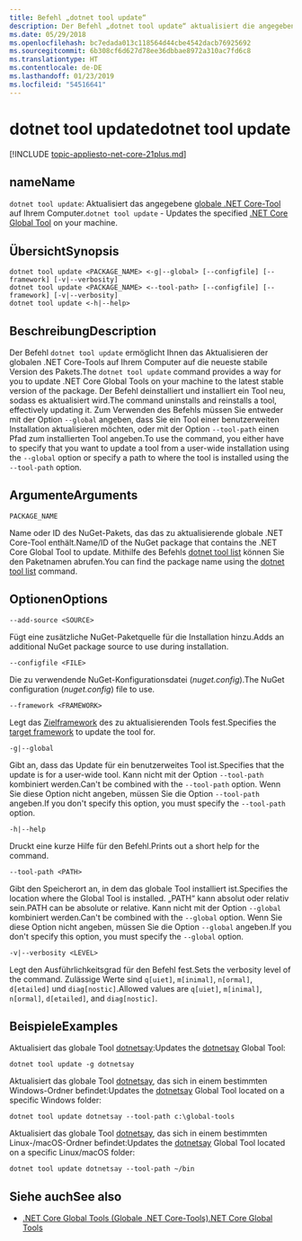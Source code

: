 ```yaml
---
title: Befehl „dotnet tool update“
description: Der Befehl „dotnet tool update“ aktualisiert die angegebenen globalen .NET Core-Tools auf Ihrem Computer.
ms.date: 05/29/2018
ms.openlocfilehash: bc7edada013c118564d44cbe4542dacb76925692
ms.sourcegitcommit: 6b308cf6d627d78ee36dbbae8972a310ac7fd6c8
ms.translationtype: HT
ms.contentlocale: de-DE
ms.lasthandoff: 01/23/2019
ms.locfileid: "54516641"
---
```

# <a name="dotnet-tool-update"></a><span data-ttu-id="9bef9-103">dotnet tool update</span><span class="sxs-lookup"><span data-stu-id="9bef9-103">dotnet tool update</span></span>

[!INCLUDE [topic-appliesto-net-core-21plus.md](../../../includes/topic-appliesto-net-core-21plus.md)]

## <a name="name"></a><span data-ttu-id="9bef9-104">name</span><span class="sxs-lookup"><span data-stu-id="9bef9-104">Name</span></span>

<span data-ttu-id="9bef9-105">`dotnet tool update`: Aktualisiert das angegebene [globale .NET Core-Tool](global-tools.md) auf Ihrem Computer.</span><span class="sxs-lookup"><span data-stu-id="9bef9-105">`dotnet tool update` - Updates the specified [.NET Core Global Tool](global-tools.md) on your machine.</span></span>

## <a name="synopsis"></a><span data-ttu-id="9bef9-106">Übersicht</span><span class="sxs-lookup"><span data-stu-id="9bef9-106">Synopsis</span></span>

```console
dotnet tool update <PACKAGE_NAME> <-g|--global> [--configfile] [--framework] [-v|--verbosity]
dotnet tool update <PACKAGE_NAME> <--tool-path> [--configfile] [--framework] [-v|--verbosity]
dotnet tool update <-h|--help>
```

## <a name="description"></a><span data-ttu-id="9bef9-107">Beschreibung</span><span class="sxs-lookup"><span data-stu-id="9bef9-107">Description</span></span>

<span data-ttu-id="9bef9-108">Der Befehl `dotnet tool update` ermöglicht Ihnen das Aktualisieren der globalen .NET Core-Tools auf Ihrem Computer auf die neueste stabile Version des Pakets.</span><span class="sxs-lookup"><span data-stu-id="9bef9-108">The `dotnet tool update` command provides a way for you to update .NET Core Global Tools on your machine to the latest stable version of the package.</span></span> <span data-ttu-id="9bef9-109">Der Befehl deinstalliert und installiert ein Tool neu, sodass es aktualisiert wird.</span><span class="sxs-lookup"><span data-stu-id="9bef9-109">The command uninstalls and reinstalls a tool, effectively updating it.</span></span> <span data-ttu-id="9bef9-110">Zum Verwenden des Befehls müssen Sie entweder mit der Option `--global` angeben, dass Sie ein Tool einer benutzerweiten Installation aktualisieren möchten, oder mit der Option `--tool-path` einen Pfad zum installierten Tool angeben.</span><span class="sxs-lookup"><span data-stu-id="9bef9-110">To use the command, you either have to specify that you want to update a tool from a user-wide installation using the `--global` option or specify a path to where the tool is installed using the `--tool-path` option.</span></span>

## <a name="arguments"></a><span data-ttu-id="9bef9-111">Argumente</span><span class="sxs-lookup"><span data-stu-id="9bef9-111">Arguments</span></span>

`PACKAGE_NAME`

<span data-ttu-id="9bef9-112">Name oder ID des NuGet-Pakets, das das zu aktualisierende globale .NET Core-Tool enthält.</span><span class="sxs-lookup"><span data-stu-id="9bef9-112">Name/ID of the NuGet package that contains the .NET Core Global Tool to update.</span></span> <span data-ttu-id="9bef9-113">Mithilfe des Befehls [dotnet tool list](dotnet-tool-list.md) können Sie den Paketnamen abrufen.</span><span class="sxs-lookup"><span data-stu-id="9bef9-113">You can find the package name using the [dotnet tool list](dotnet-tool-list.md) command.</span></span>

## <a name="options"></a><span data-ttu-id="9bef9-114">Optionen</span><span class="sxs-lookup"><span data-stu-id="9bef9-114">Options</span></span>

`--add-source <SOURCE>`

<span data-ttu-id="9bef9-115">Fügt eine zusätzliche NuGet-Paketquelle für die Installation hinzu.</span><span class="sxs-lookup"><span data-stu-id="9bef9-115">Adds an additional NuGet package source to use during installation.</span></span>

`--configfile <FILE>`

<span data-ttu-id="9bef9-116">Die zu verwendende NuGet-Konfigurationsdatei (*nuget.config*).</span><span class="sxs-lookup"><span data-stu-id="9bef9-116">The NuGet configuration (*nuget.config*) file to use.</span></span>

`--framework <FRAMEWORK>`

<span data-ttu-id="9bef9-117">Legt das [Zielframework](../../standard/frameworks.md) des zu aktualisierenden Tools fest.</span><span class="sxs-lookup"><span data-stu-id="9bef9-117">Specifies the [target framework](../../standard/frameworks.md) to update the tool for.</span></span>

`-g|--global`

<span data-ttu-id="9bef9-118">Gibt an, dass das Update für ein benutzerweites Tool ist.</span><span class="sxs-lookup"><span data-stu-id="9bef9-118">Specifies that the update is for a user-wide tool.</span></span> <span data-ttu-id="9bef9-119">Kann nicht mit der Option `--tool-path` kombiniert werden.</span><span class="sxs-lookup"><span data-stu-id="9bef9-119">Can't be combined with the `--tool-path` option.</span></span> <span data-ttu-id="9bef9-120">Wenn Sie diese Option nicht angeben, müssen Sie die Option `--tool-path` angeben.</span><span class="sxs-lookup"><span data-stu-id="9bef9-120">If you don't specify this option, you must specify the `--tool-path` option.</span></span>

`-h|--help`

<span data-ttu-id="9bef9-121">Druckt eine kurze Hilfe für den Befehl.</span><span class="sxs-lookup"><span data-stu-id="9bef9-121">Prints out a short help for the command.</span></span>

`--tool-path <PATH>`

<span data-ttu-id="9bef9-122">Gibt den Speicherort an, in dem das globale Tool installiert ist.</span><span class="sxs-lookup"><span data-stu-id="9bef9-122">Specifies the location where the Global Tool is installed.</span></span> <span data-ttu-id="9bef9-123">„PATH“ kann absolut oder relativ sein.</span><span class="sxs-lookup"><span data-stu-id="9bef9-123">PATH can be absolute or relative.</span></span> <span data-ttu-id="9bef9-124">Kann nicht mit der Option `--global` kombiniert werden.</span><span class="sxs-lookup"><span data-stu-id="9bef9-124">Can't be combined with the `--global` option.</span></span> <span data-ttu-id="9bef9-125">Wenn Sie diese Option nicht angeben, müssen Sie die Option `--global` angeben.</span><span class="sxs-lookup"><span data-stu-id="9bef9-125">If you don't specify this option, you must specify the `--global` option.</span></span>

`-v|--verbosity <LEVEL>`

<span data-ttu-id="9bef9-126">Legt den Ausführlichkeitsgrad für den Befehl fest.</span><span class="sxs-lookup"><span data-stu-id="9bef9-126">Sets the verbosity level of the command.</span></span> <span data-ttu-id="9bef9-127">Zulässige Werte sind `q[uiet]`, `m[inimal]`, `n[ormal]`, `d[etailed]` und `diag[nostic]`.</span><span class="sxs-lookup"><span data-stu-id="9bef9-127">Allowed values are `q[uiet]`, `m[inimal]`, `n[ormal]`, `d[etailed]`, and `diag[nostic]`.</span></span>

## <a name="examples"></a><span data-ttu-id="9bef9-128">Beispiele</span><span class="sxs-lookup"><span data-stu-id="9bef9-128">Examples</span></span>

<span data-ttu-id="9bef9-129">Aktualisiert das globale Tool [dotnetsay](https://www.nuget.org/packages/dotnetsay/):</span><span class="sxs-lookup"><span data-stu-id="9bef9-129">Updates the [dotnetsay](https://www.nuget.org/packages/dotnetsay/) Global Tool:</span></span>

`dotnet tool update -g dotnetsay`

<span data-ttu-id="9bef9-130">Aktualisiert das globale Tool [dotnetsay](https://www.nuget.org/packages/dotnetsay/), das sich in einem bestimmten Windows-Ordner befindet:</span><span class="sxs-lookup"><span data-stu-id="9bef9-130">Updates the [dotnetsay](https://www.nuget.org/packages/dotnetsay/) Global Tool located on a specific Windows folder:</span></span>

`dotnet tool update dotnetsay --tool-path c:\global-tools`

<span data-ttu-id="9bef9-131">Aktualisiert das globale Tool [dotnetsay](https://www.nuget.org/packages/dotnetsay/), das sich in einem bestimmten Linux-/macOS-Ordner befindet:</span><span class="sxs-lookup"><span data-stu-id="9bef9-131">Updates the [dotnetsay](https://www.nuget.org/packages/dotnetsay/) Global Tool located on a specific Linux/macOS folder:</span></span>

`dotnet tool update dotnetsay --tool-path ~/bin`

## <a name="see-also"></a><span data-ttu-id="9bef9-132">Siehe auch</span><span class="sxs-lookup"><span data-stu-id="9bef9-132">See also</span></span>

- [<span data-ttu-id="9bef9-133">.NET Core Global Tools (Globale .NET Core-Tools)</span><span class="sxs-lookup"><span data-stu-id="9bef9-133">.NET Core Global Tools</span></span>](global-tools.md)
